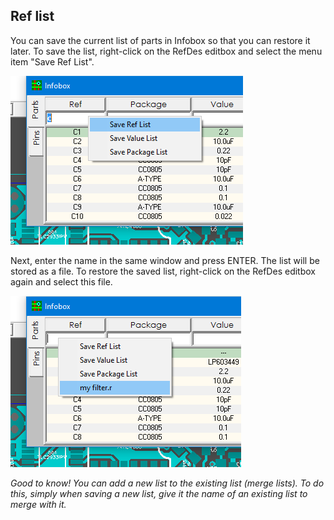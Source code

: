 ## Ref list

You can save the current list of parts in Infobox so that you can restore it later. To save the list, right-click on the RefDes editbox and select the menu item "Save Ref List". 

![Infobox's ref list](pictures/IB_filter_list.png)

Next, enter the name in the same window and press ENTER. The list will be stored as a file. To restore the saved list, right-click on the RefDes editbox again and select this file.

![Infobox's ref list](pictures/IB_filter_list2.png)

_Good to know! You can add a new list to the existing list (merge lists). To do this, simply when saving a new list, give it the name of an existing list to merge with it._
